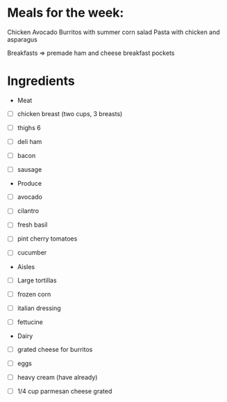 # Meals for the week:
Chicken Avocado Burritos with summer corn salad
Pasta with chicken and asparagus

Breakfasts => premade ham and cheese breakfast pockets


# Ingredients
* Meat
- [ ] chicken breast (two cups, 3 breasts)
  
- [ ] thighs 6
  
- [ ] deli ham
  
- [ ] bacon
  
- [ ] sausage

* Produce
- [ ] avocado
  
- [ ] cilantro
  
- [ ] fresh basil
  
- [ ] pint cherry tomatoes
  
- [ ] cucumber

* Aisles
- [ ] Large tortillas
  
- [ ] frozen corn
  
- [ ] italian dressing
  
- [ ] fettucine


* Dairy
- [ ] grated cheese for burritos
  
- [ ] eggs
  
- [ ] heavy cream (have already)
  
- [ ] 1/4 cup parmesan cheese grated
